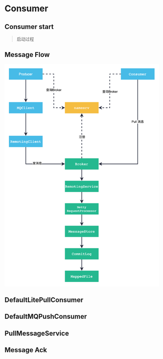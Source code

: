 # Consumer

## Consumer start

> 启动过程

## Message Flow

![messgae flow](images/rocketmq-messgae-flow.png)

## DefaultLitePullConsumer

## DefaultMQPushConsumer

## PullMessageService

## Message Ack
